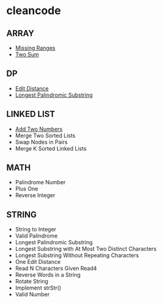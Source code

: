 cleancode
=========
## ARRAY

- [Missing Ranges](https://github.com/rossojianhan/cleancode/blob/master/src/array/MissingRanges.java)
- [Two Sum](https://github.com/rossojianhan/cleancode/blob/master/src/array/TwoSum.java)

## DP

- [Edit Distance](https://github.com/rossojianhan/cleancode/blob/master/src/dp/EditDistance.java)
- [Longest Palindromic Substring](https://github.com/rossojianhan/cleancode/blob/master/src/dp/LongestPalindromicSubstring.java)

## LINKED LIST

- [Add Two Numbers](https://github.com/rossojianhan/cleancode/blob/master/src/linkedlist/AddTwoNumbers.java)
- Merge Two Sorted Lists
- Swap Nodes in Pairs
- Merge K Sorted Linked Lists

## MATH

- Palindrome Number
- Plus One
- Reverse Integer

## STRING

- String to Integer
- Valid Palindrome
- Longest Palindromic Substring
- Longest Substring with At Most Two Distinct Characters
- Longest Substring Without Repeating Characters
- One Edit Distance
- Read N Characters Given Read4
- Reverse Words in a String
- Rotate String
- Implement strStr()
- Valid Number